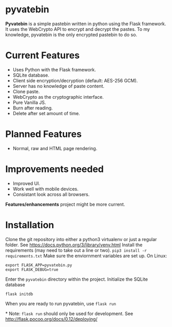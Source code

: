 # pyvatebin
**Pyvatebin** is a simple pastebin written in python using the Flask framework.
It uses the WebCrypto API to encrypt and decrypt the pastes. To my knowledge,
pyvatebin is the only encrypted pastebin to do so.

# Current Features

* Uses Python with the Flask framework.
* SQLite database.
* Client side encryption/decryption (default: AES-256 GCM).
* Server has no knowledge of paste content.
* Clone paste.
* WebCrypto as the cryptographic interface.
* Pure Vanilla JS.
* Burn after reading.
* Delete after set amount of time.

# Planned Features


* Normal, raw and HTML page rendering.

# Improvements needed

* Improved UI.
* Work well with mobile devices.
* Consistant look across all browsers.

**Features/enhancements** project might be more current.

# Installation

Clone the git repository into either a python3 virtualenv or just a regular folder.
See <https://docs.python.org/3/library/venv.html>
Install the requirements (may need to take out a line or two).
`pip3 install -r requirements.txt`
Make sure the enviornment variables are set up.
On Linux:

    export FLASK_APP=pyvatebin.py
    export FLASK_DEBUG=true

Enter the `pyvatebin` directory within the project.
Initialize the SQLite database

    flask initdb

When you are ready to run pyvatebin, use `flask run`

\* Note: `flask run` should only be used for development. See <http://flask.pocoo.org/docs/0.12/deploying/>
